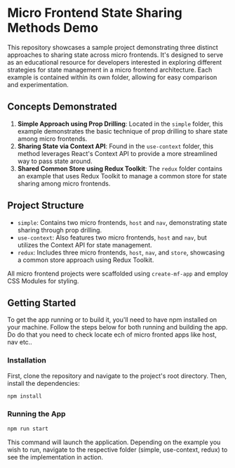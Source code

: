 # Micro Frontend State Sharing Methods Demo

This repository showcases a sample project demonstrating three distinct approaches to sharing state across micro frontends. It's designed to serve as an educational resource for developers interested in exploring different strategies for state management in a micro frontend architecture. Each example is contained within its own folder, allowing for easy comparison and experimentation.

## Concepts Demonstrated

1. **Simple Approach using Prop Drilling**: Located in the `simple` folder, this example demonstrates the basic technique of prop drilling to share state among micro frontends.
2. **Sharing State via Context API**: Found in the `use-context` folder, this method leverages React's Context API to provide a more streamlined way to pass state around.
3. **Shared Common Store using Redux Toolkit**: The `redux` folder contains an example that uses Redux Toolkit to manage a common store for state sharing among micro frontends.

## Project Structure

- `simple`: Contains two micro frontends, `host` and `nav`, demonstrating state sharing through prop drilling.
- `use-context`: Also features two micro frontends, `host` and `nav`, but utilizes the Context API for state management.
- `redux`: Includes three micro frontends, `host`, `nav`, and `store`, showcasing a common store approach using Redux Toolkit.

All micro frontend projects were scaffolded using `create-mf-app` and employ CSS Modules for styling.

## Getting Started

To get the app running or to build it, you'll need to have npm installed on your machine. Follow the steps below for both running and building the app. Do do that you need to check locate ech of micro fronted apps like host, nav etc..

### Installation

First, clone the repository and navigate to the project's root directory. Then, install the dependencies:

```bash
npm install
```
### Running the App
```bash
npm run start
```
This command will launch the application. Depending on the example you wish to run, navigate to the respective folder (simple, use-context, redux) to see the implementation in action.